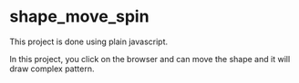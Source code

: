 # shape_move_spin
This project is done using plain javascript.

In this project, you click on the browser and can move the shape and it will draw complex pattern.

